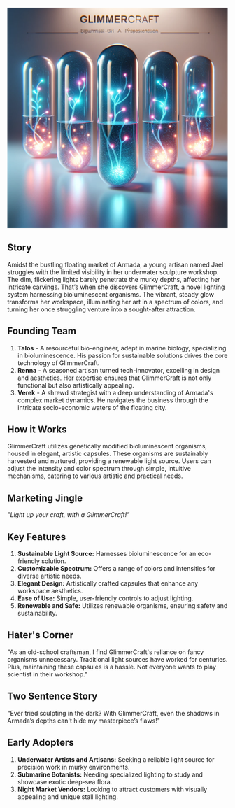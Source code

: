 ![GlimmerCraft](assets/1.png)

## Story

Amidst the bustling floating market of Armada, a young artisan named Jael struggles with the limited visibility in her underwater sculpture workshop. The dim, flickering lights barely penetrate the murky depths, affecting her intricate carvings. That’s when she discovers GlimmerCraft, a novel lighting system harnessing bioluminescent organisms. The vibrant, steady glow transforms her workspace, illuminating her art in a spectrum of colors, and turning her once struggling venture into a sought-after attraction.

## Founding Team

1. **Talos** - A resourceful bio-engineer, adept in marine biology, specializing in bioluminescence. His passion for sustainable solutions drives the core technology of GlimmerCraft.
2. **Renna** - A seasoned artisan turned tech-innovator, excelling in design and aesthetics. Her expertise ensures that GlimmerCraft is not only functional but also artistically appealing.
3. **Verek** - A shrewd strategist with a deep understanding of Armada's complex market dynamics. He navigates the business through the intricate socio-economic waters of the floating city.

## How it Works

GlimmerCraft utilizes genetically modified bioluminescent organisms, housed in elegant, artistic capsules. These organisms are sustainably harvested and nurtured, providing a renewable light source. Users can adjust the intensity and color spectrum through simple, intuitive mechanisms, catering to various artistic and practical needs.

## Marketing Jingle

_"Light up your craft, with a GlimmerCraft!"_

## Key Features

1. **Sustainable Light Source:** Harnesses bioluminescence for an eco-friendly solution.
2. **Customizable Spectrum:** Offers a range of colors and intensities for diverse artistic needs.
3. **Elegant Design:** Artistically crafted capsules that enhance any workspace aesthetics.
4. **Ease of Use:** Simple, user-friendly controls to adjust lighting.
5. **Renewable and Safe:** Utilizes renewable organisms, ensuring safety and sustainability.

## Hater's Corner

"As an old-school craftsman, I find GlimmerCraft's reliance on fancy organisms unnecessary. Traditional light sources have worked for centuries. Plus, maintaining these capsules is a hassle. Not everyone wants to play scientist in their workshop."

## Two Sentence Story

"Ever tried sculpting in the dark? With GlimmerCraft, even the shadows in Armada’s depths can't hide my masterpiece’s flaws!"

## Early Adopters

1. **Underwater Artists and Artisans:** Seeking a reliable light source for precision work in murky environments.
2. **Submarine Botanists:** Needing specialized lighting to study and showcase exotic deep-sea flora.
3. **Night Market Vendors:** Looking to attract customers with visually appealing and unique stall lighting.
